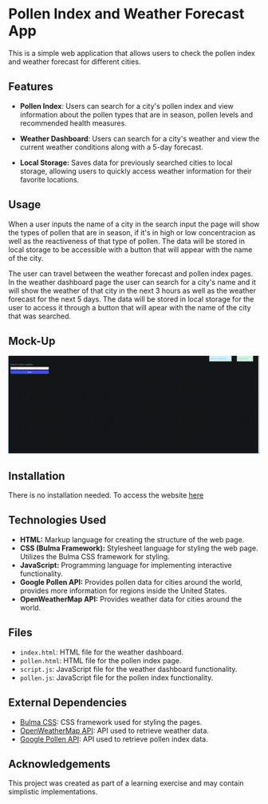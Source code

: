 # Pollen Index and Weather Forecast App
This is a simple web application that allows users to check the pollen index and weather forecast for different cities.

## Features

- **Pollen Index**: Users can search for a city's pollen index and view information about the pollen types that are in season, pollen levels and recommended health measures.

- **Weather Dashboard**: Users can search for a city's weather and view the current weather conditions along with a 5-day forecast.

- **Local Storage:** Saves data for previously searched cities to local storage, allowing users to quickly access weather information for their favorite locations.

## Usage
When a user inputs the name of a city in the search input the page will show the types of pollen that are in season, if it's in high or low concentracion as well as the reactiveness of that type of pollen. The data will be stored in local storage to be accessible with a button that will appear with the name of the city.

The user can travel between the weather forecast and pollen index pages. In the weather dashboard page the user can search for a city's name and it will show the weather of that city in the next 3 hours as well as the weather forecast for the next 5 days. The data will be stored in local storage for the user to access it through a button that will apear with the name of the city that was searched.


## Mock-Up

![](./images/Project-1.gif)

## Installation
There is no installation needed. To access the website [here](https://lolrb.github.io/Pollen-Index/)

## Technologies Used
- **HTML:** Markup language for creating the structure of the web page.
- **CSS (Bulma Framework):** Stylesheet language for styling the web page. Utilizes the Bulma CSS framework for styling.
- **JavaScript:** Programming language for implementing interactive functionality.
- **Google Pollen API:** Provides pollen data for cities around the world, provides more information for regions inside the United States.
- **OpenWeatherMap API:** Provides weather data for cities around the world.


## Files

- `index.html`: HTML file for the weather dashboard.
- `pollen.html`: HTML file for the pollen index page.
- `script.js`: JavaScript file for the weather dashboard functionality.
- `pollen.js`: JavaScript file for the pollen index functionality.

## External Dependencies

- [Bulma CSS](https://bulma.io/): CSS framework used for styling the pages.
- [OpenWeatherMap API](https://openweathermap.org/): API used to retrieve weather data.
- [Google Pollen API](https://developers.google.com/maps/documentation/pollen): API used to retrieve pollen index data.

## Acknowledgements
This project was created as part of a learning exercise and may contain simplistic implementations.